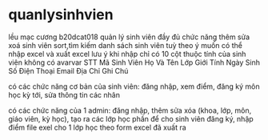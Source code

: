 # quanlysinhvien
lều mạc cương b20dcat018
quản lý sinh viên 
đầy đủ chức năng thêm sửa xoá sinh viên
sort,tìm kiếm danh sách sinh viên tuỳ theo ý muốn 
có thể nhập excel và xuất excel 
lưu ý khi nhập chỉ có 10 cột thuộc tính của sinh viên không có avarvar
STT	Mã Sinh Viên	Họ Và Tên	Lớp	Giới Tính	Ngày Sinh	Số Điện Thoại	Email	Địa Chỉ	Ghi Chú


có các chức năng cơ bản của sinh viên: đăng nhập, xem điểm, đăng ký môn học kỳ tới, sửa thông tin các nhân

có các chức năng của 1 admin: đăng nhập, thêm sửa xóa (khoa, lớp, môn, giáo viên, kỳ học), tạo ra các lớp học phần để cho sinh viên đăng ký, nhập điểm file exel cho 1 lớp học theo form excel đã xuất ra
